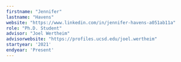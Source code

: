 ```yaml
---
firstname: "Jennifer"
lastname: "Havens"
website: "https://www.linkedin.com/in/jennifer-havens-a051ab11a"
role: "Ph.D. Student"
advisor: "Joel Wertheim"
advisorwebsite: "https://profiles.ucsd.edu/joel.wertheim"
startyear: '2021'
endyear: 'Present'
---
```

